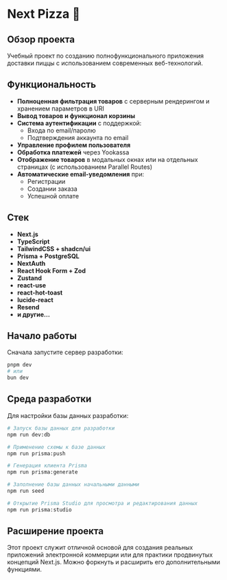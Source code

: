 # Next Pizza 🍕

## Обзор проекта

Учебный проект по созданию полнофункционального приложения доставки пиццы с использованием современных веб-технологий.

## Функциональность

- **Полноценная фильтрация товаров** с серверным рендерингом и хранением параметров в URI
- **Вывод товаров и функционал корзины**
- **Система аутентификации** с поддержкой:
  - Входа по email/паролю
  - Подтверждения аккаунта по email
- **Управление профилем пользователя**
- **Обработка платежей** через Yookassa
- **Отображение товаров** в модальных окнах или на отдельных страницах (с использованием Parallel Routes)
- **Автоматические email-уведомления** при:
  - Регистрации
  - Создании заказа
  - Успешной оплате

## Стек

- **Next.js**
- **TypeScript**
- **TailwindCSS + shadcn/ui**
- **Prisma + PostgreSQL**
- **NextAuth**
- **React Hook Form + Zod**
- **Zustand**
- **react-use**
- **react-hot-toast**
- **lucide-react**
- **Resend**
- **и другие...**

## Начало работы

Сначала запустите сервер разработки:

```bash
pnpm dev
# или
bun dev
```

## Среда разработки

Для настройки базы данных разработки:

```bash
# Запуск базы данных для разработки
npm run dev:db

# Применение схемы к базе данных
npm run prisma:push

# Генерация клиента Prisma
npm run prisma:generate

# Заполнение базы данных начальными данными
npm run seed

# Открытие Prisma Studio для просмотра и редактирования данных
npm run prisma:studio
```

## Расширение проекта

Этот проект служит отличной основой для создания реальных приложений электронной коммерции или для практики продвинутых концепций Next.js. Можно форкнуть и расширить его дополнительными функциями.
